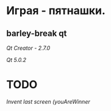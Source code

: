 Играя - пятнашки.
=================

barley-break qt
---------------

*Qt Creator - 2.7.0*

*Qt 5.0.2*


TODO
====

*Invent last screen (youAreWinner*

